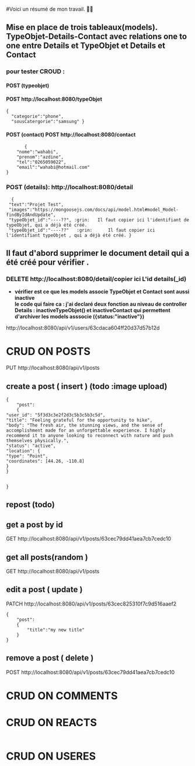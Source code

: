 <!-- test this  api call to check that all is working -->



#Voici un résumé de mon travail. :man_technologist:	 

## Mise en place de trois tableaux(models). TypeObjet-Details-Contact avec relations one to one entre Details et TypeObjet et Details et Contact 

 ### pour tester  CROUD : 
 #### POST (typeobjet)
 #### POST http://localhost:8080/typeObjet  
       
  ```
  {
    "categorie":"phone",
    "sousCatergorie":"samsung" }
  ```
         
  ####   POST (contact) POST http://localhost:8080/contact  
```
       {
    "nome":"wahabi",
    "prenom":"azdine",
    "tel":"0265059022",
    "email":"wahabi@hotmail.com"
}
```
  ### POST (details): http://localhost:8080/detail 
  ```
    {
   "text":"Projet Test",
   "images":"https://mongoosejs.com/docs/api/model.html#model_Model-findByIdAndUpdate",
   "typeObjet_id":"----??", :grin:	 Il faut copier ici l'identifiant de typeObjet, qui a déjà été créé.
   "typeObjet_id":"----??"   :grin:  	 Il faut copier ici l'identifiant typeObjet , qui a déjà été créé. }
   ```
   
 ## Il faut d'abord supprimer le document detail qui a été créé pour vérifier .   
        
### DELETE http://localhost:8080/detail/copier ici L'id details(_id)
- **vérifier est ce que les models associe TypeObjet et Contact sont aussi inactive 	
 le code qui faire ca :
  j'ai declaré deux fonction au niveau de controller Details : inactiveTypeObjet() et 
            inactiveContact qui permettent d'archiver les models asssocie ({status:"inactive"})**

          

http://localhost:8080/api/v1/users/63cdaca604ff20d37d57b12d


# CRUD ON POSTS

PUT http://localhost:8080/api/v1/posts

## create a post ( insert ) (todo :image upload)

```
{
	"post":
	{
"user_id": "5f3d3c3e2f2d3c5b3c5b3c5d",
"title": "Feeling grateful for the opportunity to hike",
"body": "The fresh air, the stunning views, and the sense of accomplishment made for an unforgettable experience. I highly recommend it to anyone looking to reconnect with nature and push themselves physically.",
"status": "active",
"location": {
"type": "Point",
"coordinates": [44.26, -110.8]
}
}


}
```

## repost (todo)

## get a post by id

GET http://localhost:8080/api/v1/posts/63cec79dd41aea7cb7cedc10

## get all posts(random )

GET http://localhost:8080/api/v1/posts

## edit a post ( update )

PATCH http://localhost:8080/api/v1/posts/63cec825310f7c9d516aaef2

```
{
    "post":
    {
        "title":"my new title"
    }
}

```

## remove a post ( delete )

POST http://localhost:8080/api/v1/posts/63cec79dd41aea7cb7cedc10

# CRUD ON COMMENTS

# CRUD ON REACTS

```

```

# CRUD ON USERES
